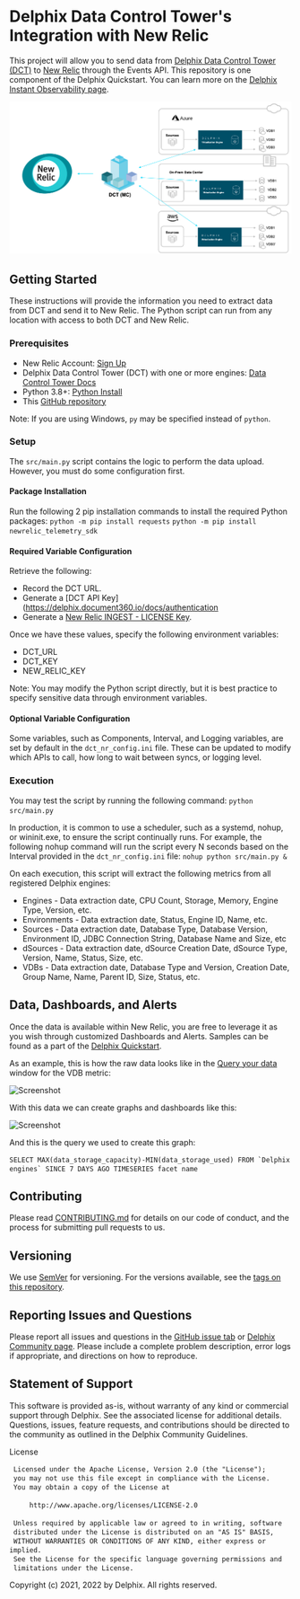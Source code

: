 # Delphix Data Control Tower's Integration with New Relic

This project will allow you to send data from [Delphix Data Control Tower (DCT)](https://delphix.document360.io/dct/docs) to [New Relic](https://newrelic.com/) through the Events API. This repository is one component of the Delphix Quickstart. You can learn more on the [Delphix Instant Observability page](https://newrelic.com/instant-observability/delphix).

![Screenshot](images/image2.png)


## Getting Started

These instructions will provide the information you need to extract data from DCT and send it to New Relic. The Python script can run from any location with access to both DCT and New Relic.


### Prerequisites

* New Relic Account: [Sign Up](https://newrelic.com/signup)
* Delphix Data Control Tower (DCT) with one or more engines: [Data Control Tower Docs](https://delphix.document360.io/dct/docs)
* Python 3.8+: [Python Install](https://www.python.org/downloads)
* This [GitHub repository](https://github.com/delphix/dct-newrelic-integration)

Note: If you are using Windows, `py` may be specified instead of `python`.


### Setup
The ```src/main.py``` script contains the logic to perform the data upload. However, you must do some configuration first. 

#### Package Installation
Run the following 2 pip installation commands to install the required Python packages:
```python -m pip install requests```
```python -m pip install newrelic_telemetry_sdk```

#### Required Variable Configuration
Retrieve the following:
* Record the DCT URL.
* Generate a [DCT API Key](https://delphix.document360.io/docs/authentication
* Generate a [New Relic INGEST - LICENSE Key](https://docs.newrelic.com/docs/apis/intro-apis/new-relic-api-keys/#ingest-license-key).

Once we have these values, specify the following environment variables:
* DCT_URL
* DCT_KEY
* NEW_RELIC_KEY

Note: You may modify the Python script directly, but it is best practice to specify sensitive data through environment variables.

#### Optional Variable Configuration
Some variables, such as Components, Interval, and Logging variables, are set by default in the `dct_nr_config.ini` file. These can be  updated to modify which APIs to call, how long to wait between syncs, or logging level.

### Execution

You may test the script by running the following command:
```python src/main.py```

In production, it is common to use a scheduler, such as a systemd, nohup, or wininit.exe, to ensure the script continually runs. For example, the following nohup command will run the script every N seconds based on the Interval provided in the `dct_nr_config.ini` file:
```nohup python src/main.py &```

On each execution, this script will extract the following metrics from all registered Delphix engines:

* Engines - Data extraction date, CPU Count, Storage, Memory, Engine Type, Version, etc.
* Environments - Data extraction date, Status, Engine ID, Name, etc.
* Sources - Data extraction date, Database Type, Database Version, Environment ID, JDBC Connection String, Database Name and Size, etc
* dSources - Data extraction date, dSource Creation Date, dSource Type, Version, Name, Status, Size, etc.
* VDBs - Data extraction date, Database Type and Version, Creation Date, Group Name, Name, Parent ID, Size, Status, etc.


## Data, Dashboards, and Alerts

Once the data is available within New Relic, you are free to leverage it as you wish through customized Dashboards and Alerts. Samples can be found as a part of the [Delphix Quickstart](https://newrelic.com/instant-observability/delphix). 

As an example, this is how the raw data looks like in the [Query your data](https://docs.newrelic.com/docs/query-your-data/explore-query-data/get-started/introduction-querying-new-relic-data/#browse-data) window for the VDB metric:

![Screenshot](images/image1.png)

With this data we can create graphs and dashboards like this:

![Screenshot](images/image3.png)

And this is the query we used to create this graph:

```
SELECT MAX(data_storage_capacity)-MIN(data_storage_used) FROM `Delphix engines` SINCE 7 DAYS AGO TIMESERIES facet name
```


## Contributing

Please read [CONTRIBUTING.md](https://github.com/delphix/.github/blob/master/CONTRIBUTING.md) for details on our code of conduct, and the process for submitting pull requests to us.


## Versioning

We use [SemVer](http://semver.org/) for versioning. For the versions available, see the [tags on this repository](https://github.com/your/project/tags).


## Reporting Issues and Questions

Please report all issues and questions in the [GitHub issue tab](https://github.com/delphix/dct-newrelic-integration/issues) or [Delphix Community page](https://community.delphix.com/home). Please include a complete problem description, error logs if appropriate, and directions on how to reproduce.


## Statement of Support

This software is provided as-is, without warranty of any kind or commercial support through Delphix. See the associated license for additional details. Questions, issues, feature requests, and contributions should be directed to the community as outlined in the Delphix Community Guidelines.

License
```
 Licensed under the Apache License, Version 2.0 (the "License");
 you may not use this file except in compliance with the License.
 You may obtain a copy of the License at

     http://www.apache.org/licenses/LICENSE-2.0

 Unless required by applicable law or agreed to in writing, software
 distributed under the License is distributed on an "AS IS" BASIS,
 WITHOUT WARRANTIES OR CONDITIONS OF ANY KIND, either express or implied.
 See the License for the specific language governing permissions and
 limitations under the License.
 ```
Copyright (c) 2021, 2022 by Delphix. All rights reserved.
